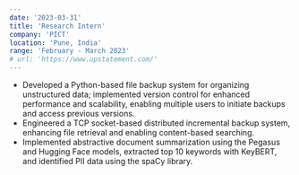 ```yaml
---
date: '2023-03-31'
title: 'Research Intern'
company: 'PICT'
location: 'Pune, India'
range: 'February - March 2023'
# url: 'https://www.upstatement.com/'
---
```


- Developed a Python-based file backup system for organizing unstructured data; implemented version control for enhanced performance and scalability, enabling multiple users to initiate backups and access previous versions.
- Engineered a TCP socket-based distributed incremental backup system, enhancing file retrieval and enabling content-based searching.
- Implemented abstractive document summarization using the Pegasus and Hugging Face models, extracted top 10 keywords with KeyBERT, and identified PII data using the spaCy library.
